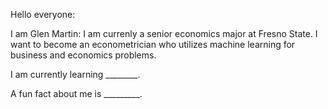 Hello everyone: 

I am Glen Martin: I am currenly a senior economics major at Fresno State. 
I want to become an econometrician who utilizes machine learning for business and economics problems.

I am currently learning ________.

A fun fact about me is _________.
